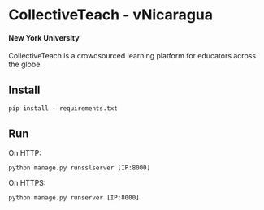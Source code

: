# CollectiveTeach - vNicaragua
#### New York University


CollectiveTeach is a crowdsourced learning platform for educators across the globe.

## Install
```
pip install - requirements.txt
```

## Run

On HTTP:
```
python manage.py runsslserver [IP:8000]
```

On HTTPS:
```
python manage.py runserver [IP:8000]
```




